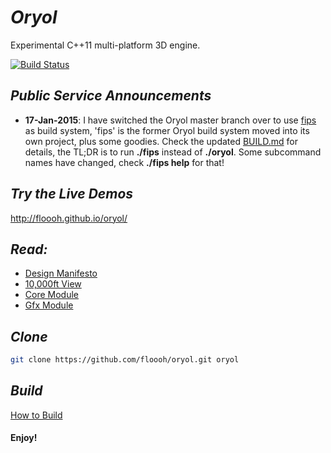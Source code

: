 # _Oryol_ # 

Experimental C++11 multi-platform 3D engine.

[![Build Status](https://travis-ci.org/floooh/oryol.svg?branch=master)](https://travis-ci.org/floooh/oryol)

## _Public Service Announcements_ ##

- **17-Jan-2015**: I have switched the Oryol master branch over to use 
[fips](http://floooh.github.com/fips) as 
build system, 'fips' is the former Oryol build system moved into its
own project, plus some goodies. Check the updated [BUILD.md](doc/BUILD.md) for
details, the TL;DR is to run **./fips** instead of **./oryol**. Some subcommand
names have changed, check **./fips help** for that!

## _Try the Live Demos_ ##

http://floooh.github.io/oryol/

## _Read:_ ##

* [Design Manifesto](doc/DESIGN-MANIFESTO.md)
* [10,000ft View](doc/OVERVIEW.md)
* [Core Module](code/Modules/Core/README.md)
* [Gfx Module](code/Modules/Gfx/README.md)

## _Clone_ ##

```bash
git clone https://github.com/floooh/oryol.git oryol
```

## _Build_ ##

[How to Build](doc/BUILD.md)

#### Enjoy! ####


